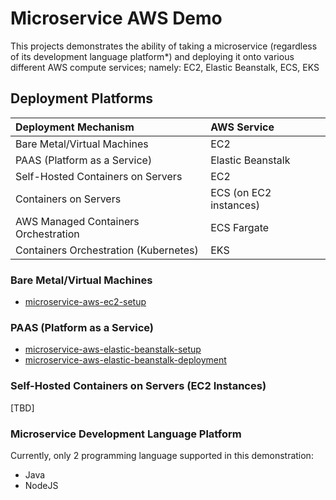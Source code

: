 # Microservice AWS Demo

This projects demonstrates the ability of taking a microservice (regardless of its development language platform*) and deploying it onto 
various different AWS compute services; namely: EC2, Elastic Beanstalk, ECS, EKS

## Deployment Platforms

| Deployment Mechanism                    | AWS Service           |
| :-------------------------------------- | :-------------------- |
| Bare Metal/Virtual Machines             | EC2                   |  
| PAAS (Platform as a Service)            | Elastic Beanstalk     |
| Self-Hosted Containers on Servers       | EC2                   |
| Containers on Servers                   | ECS (on EC2 instances)|
| AWS Managed Containers Orchestration    | ECS Fargate           |
| Containers Orchestration (Kubernetes)   | EKS                   |


### Bare Metal/Virtual Machines
- [microservice-aws-ec2-setup](https://github.com/colinbut/microservice-aws-ec2-setup.git)  


### PAAS (Platform as a Service)
- [microservice-aws-elastic-beanstalk-setup](https://github.com/colinbut/microservice-aws-elastic-beanstalk-setup.git)  
- [microservice-aws-elastic-beanstalk-deployment](https://github.com/colinbut/microservice-aws-elastic-beanstalk-deployment.git)

### Self-Hosted Containers on Servers (EC2 Instances)

[TBD]


### Microservice Development Language Platform

Currently, only 2 programming language supported in this demonstration:

+ Java
+ NodeJS